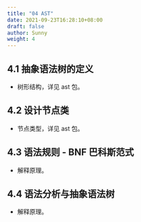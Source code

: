 ```yaml
---
title: "04 AST"
date: 2021-09-23T16:28:10+08:00
draft: false
author: Sunny
weight: 4
---
```




## 4.1 抽象语法树的定义

- 树形结构，详见 ast 包。



## 4.2 设计节点类

- 节点类型，详见 ast 包。



## 4.3 语法规则 - BNF 巴科斯范式

- 解释原理。



## 4.4 语法分析与抽象语法树

- 解释原理。

